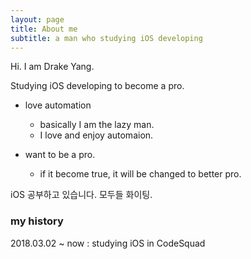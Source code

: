 ```yaml
---
layout: page
title: About me
subtitle: a man who studying iOS developing 
---
```

Hi. I am Drake Yang. 

Studying iOS developing to become a pro.

- love automation
  * basically I am the lazy man.
  * I love and enjoy automaion.
  
- want to be a pro.
  * if it become true, it will be changed to better pro.

iOS 공부하고 있습니다.
모두들 화이팅.

### my history

2018.03.02 ~ now : studying iOS in CodeSquad
